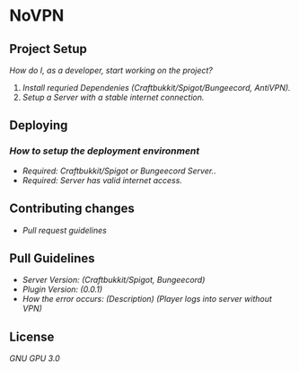 # NoVPN

## Project Setup

_How do I, as a developer, start working on the project?_ 

1. _Install requried Dependenies (Craftbukkit/Spigot/Bungeecord, AntiVPN)._
2. _Setup a Server with a stable internet connection._

## Deploying

### _How to setup the deployment environment_

- _Required: Craftbukkit/Spigot or Bungeecord Server.._
- _Required: Server has valid internet access._

## Contributing changes

- _Pull request guidelines_

## Pull Guidelines
- _Server Version: (Craftbukkit/Spigot, Bungeecord)_
- _Plugin Version: (0.0.1)_
- _How the error occurs: (Description) (Player logs into server without VPN)_

## License
_GNU GPU 3.0_
